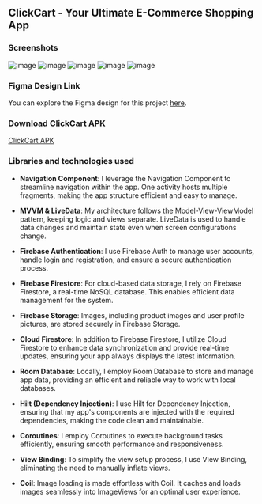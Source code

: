 ## ClickCart - Your Ultimate E-Commerce Shopping App
### Screenshots
![image](https://github.com/KarimovEldar/ClickCart/assets/142349187/01b968b7-cef0-4de5-9392-0546edee793b)
![image](https://github.com/KarimovEldar/ClickCart/assets/142349187/95ccf01a-4014-4fa4-aab5-93bdd39999c8)
![image](https://github.com/KarimovEldar/ClickCart/assets/142349187/e5f28dcd-51c9-4771-8226-40a95968b7cb)
![image](https://github.com/KarimovEldar/ClickCart/assets/142349187/db37d07a-c6db-445a-8f64-c93ba4397fb0)
![image](https://github.com/KarimovEldar/ClickCart/assets/142349187/9620c5fd-5167-4857-8858-89eda7284d3e)

### Figma Design Link
You can explore the Figma design for this project [here](https://www.figma.com/file/fmbmQDd0UfPrynFOJxTtom/ClickCart?type=design&node-id=0-286&mode=design&t=GRRORpwu2CiYmzdt-0).

### Download ClickCart APK
[ClickCart APK](https://drive.google.com/file/d/1dIRMbiveR1abWm3EHng5vPGO7Mf78-eI/view?usp=drive_link)

### Libraries and technologies used

- **Navigation Component**: I leverage the Navigation Component to streamline navigation within the app. One activity hosts multiple fragments, making the app structure efficient and easy to manage.

- **MVVM & LiveData**: My architecture follows the Model-View-ViewModel pattern, keeping logic and views separate. LiveData is used to handle data changes and maintain state even when screen configurations change.

- **Firebase Authentication**: I use Firebase Auth to manage user accounts, handle login and registration, and ensure a secure authentication process.

- **Firebase Firestore**: For cloud-based data storage, I rely on Firebase Firestore, a real-time NoSQL database. This enables efficient data management for the system.

- **Firebase Storage**: Images, including product images and user profile pictures, are stored securely in Firebase Storage.

- **Cloud Firestore**: In addition to Firebase Firestore, I utilize Cloud Firestore to enhance data synchronization and provide real-time updates, ensuring your app always displays the latest information.

- **Room Database**: Locally, I employ Room Database to store and manage app data, providing an efficient and reliable way to work with local databases.

- **Hilt (Dependency Injection)**: I use Hilt for Dependency Injection, ensuring that my app's components are injected with the required dependencies, making the code clean and maintainable.

- **Coroutines**: I employ Coroutines to execute background tasks efficiently, ensuring smooth performance and responsiveness.

- **View Binding**: To simplify the view setup process, I use View Binding, eliminating the need to manually inflate views.

- **Coil**: Image loading is made effortless with Coil. It caches and loads images seamlessly into ImageViews for an optimal user experience.
